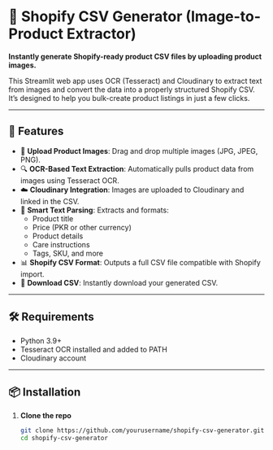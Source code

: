 # 🧾 Shopify CSV Generator (Image-to-Product Extractor)

**Instantly generate Shopify-ready product CSV files by uploading product images.**

This Streamlit web app uses OCR (Tesseract) and Cloudinary to extract text from images and convert the data into a properly structured Shopify CSV. It’s designed to help you bulk-create product listings in just a few clicks.

---

## 🚀 Features

- 📸 **Upload Product Images**: Drag and drop multiple images (JPG, JPEG, PNG).
- 🔍 **OCR-Based Text Extraction**: Automatically pulls product data from images using Tesseract OCR.
- ☁️ **Cloudinary Integration**: Images are uploaded to Cloudinary and linked in the CSV.
- 🧠 **Smart Text Parsing**: Extracts and formats:
  - Product title
  - Price (PKR or other currency)
  - Product details
  - Care instructions
  - Tags, SKU, and more
- 📊 **Shopify CSV Format**: Outputs a full CSV file compatible with Shopify import.
- 💾 **Download CSV**: Instantly download your generated CSV.

---

## 🛠️ Requirements

- Python 3.9+
- Tesseract OCR installed and added to PATH
- Cloudinary account

---

## 📦 Installation

1. **Clone the repo**
   ```bash
   git clone https://github.com/yourusername/shopify-csv-generator.git
   cd shopify-csv-generator
